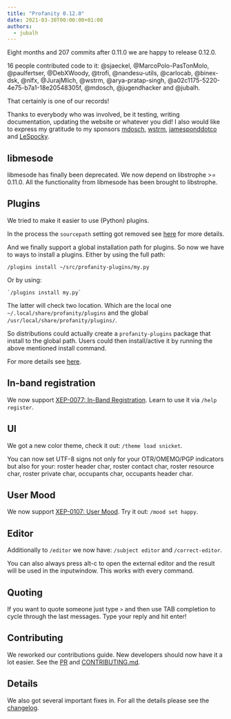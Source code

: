 ```yaml
---
title: "Profanity 0.12.0"
date: 2021-03-30T00:00:00+01:00
authors:
  - jubalh
---
```


Eight months and 207 commits after 0.11.0 we are happy to release 0.12.0.

16 people contributed code to it: @sjaeckel, @MarcoPolo-PasTonMolo, @paulfertser,
@DebXWoody, @trofi, @nandesu-utils, @carlocab, @binex-dsk, @nlfx, @JurajMlich,
@wstrm, @arya-pratap-singh, @a02c1175-5220-4e75-b7a1-18e20548305f,
@mdosch, @jugendhacker and @jubalh.

That certainly is one of our records!

Thanks to everybody who was involved, be it testing, writing documentation, updating the website or whatever you did!
I also would like to express my gratitude to my sponsors [mdosch](https://github.com/mdosch), [wstrm](https://github.com/wstrm), [jamesponddotco](https://github.com/jamesponddotco) and [LeSpocky](https://github.com/LeSpocky).

## libmesode
libmesode has finally been deprecated.
We now depend on libstrophe >= 0.11.0.
All the functionality from libmesode has been brought to libstrophe.

## Plugins
We tried to make it easier to use (Python) plugins.

In the process the `sourcepath` setting got removed see [here](https://github.com/profanity-im/profanity/commit/3b3a6b7a756e0f162d212249750524b7ce045cea) for more details.

And we finally support a global installation path for plugins.
So now we have to ways to install a plugins. Either by using the full path:

```
/plugins install ~/src/profanity-plugins/my.py
```

Or by using:

```
`/plugins install my.py`
```

The latter will check two location. Which are the local one `~/.local/share/profanity/plugins` and the global `/usr/local/share/profanity/plugins/`.

So distributions could actually create a `profanity-plugins` package that install to the global path. Users could then install/active it by running the above mentioned install command.

For more details see [here](https://github.com/profanity-im/profanity/pull/1598).

## In-band registration
We now support [XEP-0077: In-Band Registration](https://xmpp.org/extensions/xep-0077.html).
Learn to use it via `/help register`.

## UI
We got a new color theme, check it out: `/theme load snicket`.

You can now set UTF-8 signs not only for your OTR/OMEMO/PGP indicators but also for your: roster header char, roster contact char, roster resource char, roster private char, occupants char, occupants header char.

## User Mood
We now support [XEP-0107: User Mood](https://xmpp.org/extensions/xep-0107.html).
Try it out: `/mood set happy`.

## Editor
Additionally to `/editor` we now have: `/subject editor` and `/correct-editor`.

You can also always press alt-c to open the external editor and the result will be used in the inputwindow.
This works with every command.

## Quoting
If you want to quote someone just type `>` and then use TAB completion to cycle through the last messages. Type your reply and hit enter!

## Contributing
We reworked our contributions guide. New developers should now have it a lot easier.
See the [PR](https://github.com/profanity-im/profanity/pull/1640) and [CONTRIBUTING.md](https://github.com/profanity-im/profanity/blob/master/CONTRIBUTING.md).

## Details
We also got several important fixes in.
For all the details please see the [changelog](https://github.com/profanity-im/profanity/releases/tag/0.12.0).

